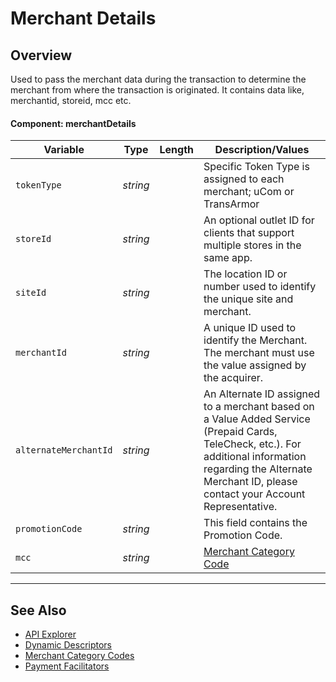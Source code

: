 # Merchant Details

## Overview

Used to pass the merchant data during the transaction to determine the merchant from where the transaction is originated. It contains data like, merchantid, storeid, mcc etc.

#### Component: merchantDetails

| Variable | Type | Length | Description/Values |
| -------- | -- |------------| ------------------ |
| `tokenType` | *string* |  | Specific Token Type is assigned to each merchant; uCom or TransArmor |
| `storeId` | *string* |  | An optional outlet ID for clients that support multiple stores in the same app. |
| `siteId` | *string* |  | The location ID or number used to identify the unique site and merchant. |
| `merchantId` | *string* |  | A unique ID used to identify the Merchant. The merchant must use the value assigned by the acquirer. |
| `alternateMerchantId` | *string* |  | An Alternate ID assigned to a merchant based on a Value Added Service (Prepaid Cards, TeleCheck, etc.). For additional information regarding the Alternate Merchant ID, please contact your Account Representative. |
| `promotionCode` | *string* |  | This field contains the Promotion Code. |
| `mcc` | *string* |  | [Merchant Category Code](Merchant-Category-Code.md) |

---

## See Also

- [API Explorer](url)
- [Dynamic Descriptors](../Guides/Dynamic-Descriptor.md)
- [Merchant Category Codes](Merchant-Category-Code.md)
- [Payment Facilitators](../Guides/Industry-Verticals/Payment-Faciliator.md)
